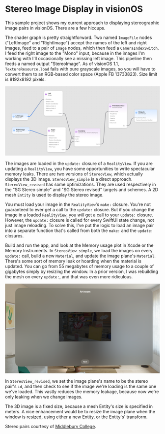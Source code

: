 #  Stereo Image Display in visionOS

This sample project shows my current approach to displaying stereographic image pairs in visionOS. There are a few hiccups.

The shader graph is pretty straightforward. Two named `ImageFile` nodes ("LeftImage" and "RightImage") accept the names of the left and right images, feed to a pair of `Image` nodes, which then feed a `CameraIndexSwitch`. I feed the right image to the "Mono" input, because in the images I'm working with I'll occasionally see a missing left image. This pipeline then feeds a named output "StereoImage". As of visionOS 1.1, `TextureResource.load` fails with pure grayscale images, so you will have to convert them to an RGB-based color space (Apple FB 13733823). Size limit is 8192x8192 pixels.

![Shadergraph](shadergraph.png)

The images are loaded in the `update:` closure of a `RealityView`. If you are updating a `RealityView`, you have some opportunities to write spectacular memory leaks. There are two versions of `StereoView`, which actually displays the 3D image. `StereoView_simple` is a direct approach. `StereoView_revised` has some optimizations. They are used respectively in the "SG Stereo simple" and "SG Stereo revised" targets and schemes. A 2D mesh `Entity` is used to display the stereo image.

You must load your image in the `RealityView`'s `make:` closure. You're not guaranteed to ever get a call to the `update:` closure. But if you change the image in a loaded `RealityView`, you _will_ get a call to your `update:` closure. However, the `update:` closure is called for every SwiftUI state change, not just image reloading. To solve this, I've put the logic to load an image pair into a separate function that's called from both the `make:` and the `update:` closures.

Build and run the app, and look at the Memory usage plot in Xcode or the Memory Instruments. In `StereoView_simple`, we load the images on every `update:` call, build a new `Material`, and update the image plane's `Material`. There's some sort of memory leak or hoarding when the material is updated. You can go from 55 megabytes of memory usage to a couple of gigabytes simply by resizing the window. In a prior version, I was rebuilding the mesh on every `update:`, and that was even more ridiculous.

![Screenshot](screenshot.png)

In `StereoView_revised`, we set the image plane's name to be the stereo pair's `id`, and then check to see if the image we're loading is the same one we've loaded. This vastly reduces the memory leakage, because now we're only leaking when we change images.

The 3D image is a fixed size, because a mesh Entity's size is specified in meters. A nice enhancement would be to resize the image plane when the window is resized, using either a new Entity, or the Entity's' transform.

Stereo pairs courtesy of [Middlebury College](https://vision.middlebury.edu/stereo/data/scenes2021/).
